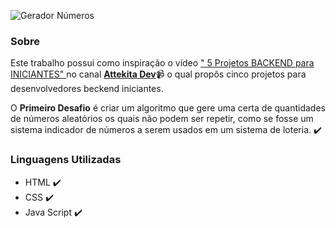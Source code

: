 ![Gerador Números](https://user-images.githubusercontent.com/95001642/145684106-7744ee01-1c11-4333-bd63-ccc2ed94c93b.gif)

<h3 align="left">Sobre</h3>
<p> Este trabalho possui como inspiração o vídeo <a href="https://youtu.be/6d84jehVhog"> " 5 Projetos BACKEND para INICIANTES" </a> no canal <b> <a href="https://www.youtube.com/channel/UCetRsdZxDQDcgVDJd6erz6g">Attekita Dev</a></b>📹 o qual propôs cinco projetos para desenvolvedores beckend iniciantes.</p>
<p> O <b>Primeiro Desafio</b> é criar um algoritmo que gere uma certa de quantidades de números aleatórios os quais não podem ser repetir, como se fosse um sistema indicador de números a serem usados em um sistema de loteria. ✔️ </p>
<h3 align="left">Linguagens Utilizadas</h3>
<ul>
  <li> HTML ✔️ </li>
  <li> CSS ✔️ </li>
  <li> Java Script ✔️ </li>
</ul>

  




